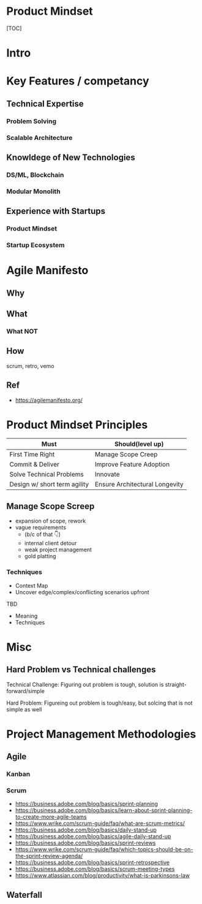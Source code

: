 # Product Mindset

[TOC]


# Intro

# Key Features / competancy
## Technical Expertise
### Problem Solving
### Scalable Architecture
## Knowldege of New Technologies
### DS/ML, Blockchain
### Modular Monolith
## Experience with Startups
### Product Mindset
### Startup Ecosystem

# Agile Manifesto
## Why
## What 
### What NOT
## How

scrum, retro, vemo

## Ref
- https://agilemanifesto.org/

# Product Mindset Principles

|Must|Should(level up)|
|----|------|
|First Time Right|Manage Scope Creep|
|Commit & Deliver|Improve Feature Adoption|
|Solve Technical Problems|Innovate|
|Design w/ short term agility|Ensure Architectural Longevity|

## Manage Scope Screep
- expansion of scope, rework
- vague requirements
    - (b/c of that 👇)
    - internal client detour
    - weak project management
    - gold platting
### Techniques
- Context Map
- Uncover edge/complex/conflicting scenarios upfront

TBD
- Meaning
- Techniques

# Misc
## Hard Problem vs Technical challenges

Technical Challenge: Figuring out problem is tough, solution is straight-forward/simple

Hard Problem: Figureing out problem is tough/easy, but solcing that is not simple as well

# Project Management Methodologies

## Agile

### Kanban

### Scrum

- https://business.adobe.com/blog/basics/sprint-planning
- https://business.adobe.com/blog/basics/learn-about-sprint-planning-to-create-more-agile-teams
- https://www.wrike.com/scrum-guide/faq/what-are-scrum-metrics/
- https://business.adobe.com/blog/basics/daily-stand-up
- https://business.adobe.com/blog/basics/agile-daily-stand-up
- https://business.adobe.com/blog/basics/sprint-reviews
- https://www.wrike.com/scrum-guide/faq/which-topics-should-be-on-the-sprint-review-agenda/
- https://business.adobe.com/blog/basics/sprint-retrospective
- https://business.adobe.com/blog/basics/scrum-meeting-types
- https://www.atlassian.com/blog/productivity/what-is-parkinsons-law

## Waterfall

